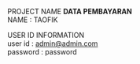PROJECT NAME <B>DATA PEMBAYARAN</B><BR>
NAME : TAOFIK


USER ID INFORMATION<br>
user id : admin@admin.com<br>
password : password<br>

